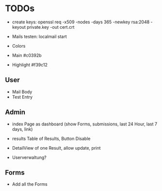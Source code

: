 # TODOs

- create keys: openssl req -x509 -nodes -days 365 -newkey rsa:2048 -keyout private.key -out cert.crt

- Mails testen: localmail start

- Colors
- Main #c0392b
- Highlight #f39c12

## User

- Mail Body
- Test Entry

## Admin

- index Page as dashboard (show Forms, submissions, last 24 Hour, last 7 days, link)
- results Table of Results, Button Disable
- DetailView of one Result, allow update, print

- Userverwaltung?

## Forms

- Add all the Forms
